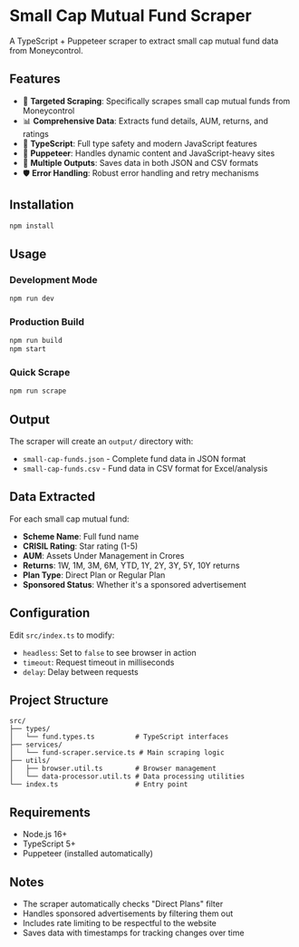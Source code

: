 # Small Cap Mutual Fund Scraper

A TypeScript + Puppeteer scraper to extract small cap mutual fund data from Moneycontrol.

## Features

- 🎯 **Targeted Scraping**: Specifically scrapes small cap mutual funds from Moneycontrol
- 📊 **Comprehensive Data**: Extracts fund details, AUM, returns, and ratings
- 🔧 **TypeScript**: Full type safety and modern JavaScript features
- 🚀 **Puppeteer**: Handles dynamic content and JavaScript-heavy sites
- 📁 **Multiple Outputs**: Saves data in both JSON and CSV formats
- 🛡️ **Error Handling**: Robust error handling and retry mechanisms

## Installation

```bash
npm install
```

## Usage

### Development Mode

```bash
npm run dev
```

### Production Build

```bash
npm run build
npm start
```

### Quick Scrape

```bash
npm run scrape
```

## Output

The scraper will create an `output/` directory with:

- `small-cap-funds.json` - Complete fund data in JSON format
- `small-cap-funds.csv` - Fund data in CSV format for Excel/analysis

## Data Extracted

For each small cap mutual fund:

- **Scheme Name**: Full fund name
- **CRISIL Rating**: Star rating (1-5)
- **AUM**: Assets Under Management in Crores
- **Returns**: 1W, 1M, 3M, 6M, YTD, 1Y, 2Y, 3Y, 5Y, 10Y returns
- **Plan Type**: Direct Plan or Regular Plan
- **Sponsored Status**: Whether it's a sponsored advertisement

## Configuration

Edit `src/index.ts` to modify:

- `headless`: Set to `false` to see browser in action
- `timeout`: Request timeout in milliseconds
- `delay`: Delay between requests

## Project Structure

```
src/
├── types/
│   └── fund.types.ts          # TypeScript interfaces
├── services/
│   └── fund-scraper.service.ts # Main scraping logic
├── utils/
│   ├── browser.util.ts        # Browser management
│   └── data-processor.util.ts # Data processing utilities
└── index.ts                   # Entry point
```

## Requirements

- Node.js 16+
- TypeScript 5+
- Puppeteer (installed automatically)

## Notes

- The scraper automatically checks "Direct Plans" filter
- Handles sponsored advertisements by filtering them out
- Includes rate limiting to be respectful to the website
- Saves data with timestamps for tracking changes over time
